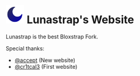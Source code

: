 # <img src="https://github.com/lunastraplabs/lunastrap/raw/main/Images/Bloxstrap.png" width="48"/> Lunastrap's Website

Lunastrap is the best Bloxstrap Fork.

Special thanks:
- [@accept](https://discord.com/users/1298581029589618750) (New website)
- [@cr1tcal3](https://discord.com/users/1268695548097990823) (First website)
